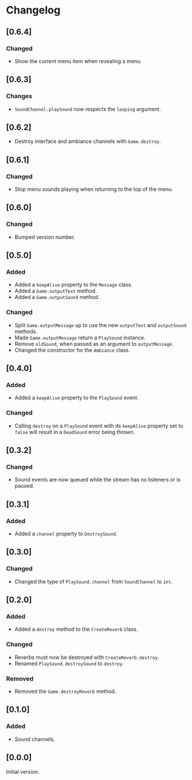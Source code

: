 # Changelog

## [0.6.4]

### Changed

* Show the current menu item when revealing a menu.

## [0.6.3]

### Changes

* `SoundChannel.playSound` now respects the `looping` argument.

## [0.6.2]

* Destroy interface and ambiance channels with `Game.destroy`.

## [0.6.1]

### Changed

* Stop menu sounds playing when returning to the top of the menu.

## [0.6.0]

### Changed

* Bumped version number.

## [0.5.0]

### Added

* Added a `keepAlive` property to the `Message` class.
* Added a `Game.outputText` method.
* Added a `Game.outputSound` method.

### Changed

* Split `Game.outputMessage` up to use the new `outputText` and `outputSound` methods.
* Made `Game.outputMessage` return a `PlaySound` instance.
* Remove `oldSound`, when passed as an argument to `outputMessage`.
* Changed the constructor for the `Ambiance` class.

## [0.4.0]

### Added

* Added a `keepAlive` property to the `PlaySound` event.

### Changed

* Calling `destroy` on a `PlaySound` event with its `keepAlive` property set to `false` will result in a `DeadSound` error being thrown.

## [0.3.2]

### Changed

* Sound events are now queued while the stream has no listeners or is paused.

## [0.3.1]

### Added

* Added a `channel` property to `DestroySound`.

## [0.3.0]

### Changed

* Changed the type of `PlaySound.channel` from `SoundChannel` to `int`.

## [0.2.0]

### Added

* Added a `destroy` method to the `CreateReverb` class.

### Changed

* Reverbs must now be destroyed with `CreateReverb.destroy`.
* Renamed `PlaySound.destroySound` to `destroy`.

### Removed

* Removed the `Game.destroyReverb` method.

## [0.1.0]

### Added

* Sound channels.

## [0.0.0]

Initial version.
